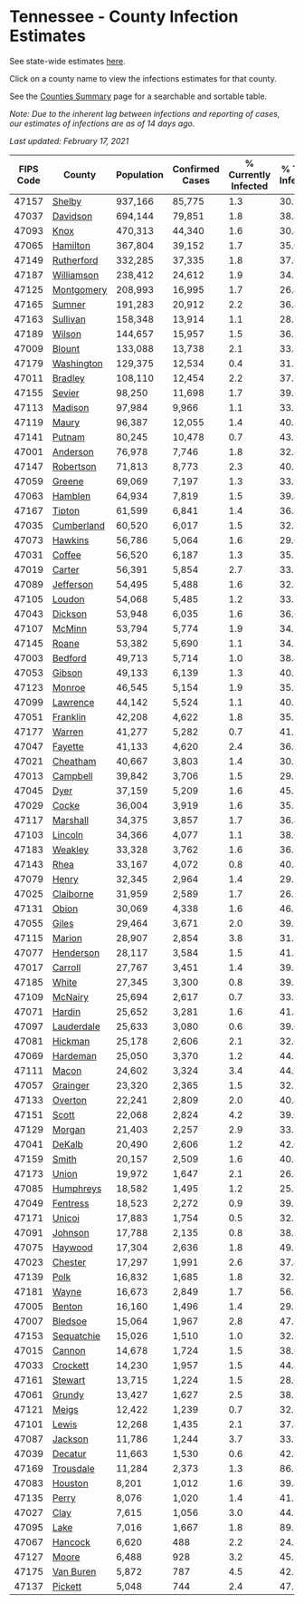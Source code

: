 # Tennessee - County Infection Estimates

See state-wide estimates [here](/infections/us-tn).

Click on a county name to view the infections estimates for that county.

See the [Counties Summary](/infections/summary-counties) page for a searchable and sortable table.

*Note: Due to the inherent lag between infections and reporting of cases, our estimates of infections are as of 14 days ago.*

*Last updated: February 17, 2021*

|   FIPS Code |                   County |   Population |   Confirmed Cases |   % Currently Infected |   % Total Infected |
|-------------|--------------------------|--------------|-------------------|------------------------|--------------------|
|       47157 |         [Shelby](shelby) |      937,166 |            85,775 |                    1.3 |               30.9 |
|       47037 |     [Davidson](davidson) |      694,144 |            79,851 |                    1.8 |               38.8 |
|       47093 |             [Knox](knox) |      470,313 |            44,340 |                    1.6 |               30.4 |
|       47065 |     [Hamilton](hamilton) |      367,804 |            39,152 |                    1.7 |               35.0 |
|       47149 | [Rutherford](rutherford) |      332,285 |            37,335 |                    1.8 |               37.0 |
|       47187 | [Williamson](williamson) |      238,412 |            24,612 |                    1.9 |               34.1 |
|       47125 | [Montgomery](montgomery) |      208,993 |            16,995 |                    1.7 |               26.4 |
|       47165 |         [Sumner](sumner) |      191,283 |            20,912 |                    2.2 |               36.4 |
|       47163 |     [Sullivan](sullivan) |      158,348 |            13,914 |                    1.1 |               28.3 |
|       47189 |         [Wilson](wilson) |      144,657 |            15,957 |                    1.5 |               36.5 |
|       47009 |         [Blount](blount) |      133,088 |            13,738 |                    2.1 |               33.4 |
|       47179 | [Washington](washington) |      129,375 |            12,534 |                    0.4 |               31.9 |
|       47011 |       [Bradley](bradley) |      108,110 |            12,454 |                    2.2 |               37.6 |
|       47155 |         [Sevier](sevier) |       98,250 |            11,698 |                    1.7 |               39.1 |
|       47113 |       [Madison](madison) |       97,984 |             9,966 |                    1.1 |               33.2 |
|       47119 |           [Maury](maury) |       96,387 |            12,055 |                    1.4 |               40.8 |
|       47141 |         [Putnam](putnam) |       80,245 |            10,478 |                    0.7 |               43.7 |
|       47001 |     [Anderson](anderson) |       76,978 |             7,746 |                    1.8 |               32.4 |
|       47147 |   [Robertson](robertson) |       71,813 |             8,773 |                    2.3 |               40.2 |
|       47059 |         [Greene](greene) |       69,069 |             7,197 |                    1.3 |               33.9 |
|       47063 |       [Hamblen](hamblen) |       64,934 |             7,819 |                    1.5 |               39.4 |
|       47167 |         [Tipton](tipton) |       61,599 |             6,841 |                    1.4 |               36.8 |
|       47035 | [Cumberland](cumberland) |       60,520 |             6,017 |                    1.5 |               32.3 |
|       47073 |       [Hawkins](hawkins) |       56,786 |             5,064 |                    1.6 |               29.0 |
|       47031 |         [Coffee](coffee) |       56,520 |             6,187 |                    1.3 |               35.2 |
|       47019 |         [Carter](carter) |       56,391 |             5,854 |                    2.7 |               33.5 |
|       47089 |   [Jefferson](jefferson) |       54,495 |             5,488 |                    1.6 |               32.3 |
|       47105 |         [Loudon](loudon) |       54,068 |             5,485 |                    1.2 |               33.2 |
|       47043 |       [Dickson](dickson) |       53,948 |             6,035 |                    1.6 |               36.6 |
|       47107 |         [McMinn](mcminn) |       53,794 |             5,774 |                    1.9 |               34.7 |
|       47145 |           [Roane](roane) |       53,382 |             5,690 |                    1.1 |               34.5 |
|       47003 |       [Bedford](bedford) |       49,713 |             5,714 |                    1.0 |               38.4 |
|       47053 |         [Gibson](gibson) |       49,133 |             6,139 |                    1.3 |               40.5 |
|       47123 |         [Monroe](monroe) |       46,545 |             5,154 |                    1.9 |               35.9 |
|       47099 |     [Lawrence](lawrence) |       44,142 |             5,524 |                    1.1 |               40.7 |
|       47051 |     [Franklin](franklin) |       42,208 |             4,622 |                    1.8 |               35.5 |
|       47177 |         [Warren](warren) |       41,277 |             5,282 |                    0.7 |               41.7 |
|       47047 |       [Fayette](fayette) |       41,133 |             4,620 |                    2.4 |               36.6 |
|       47021 |     [Cheatham](cheatham) |       40,667 |             3,803 |                    1.4 |               30.9 |
|       47013 |     [Campbell](campbell) |       39,842 |             3,706 |                    1.5 |               29.7 |
|       47045 |             [Dyer](dyer) |       37,159 |             5,209 |                    1.6 |               45.3 |
|       47029 |           [Cocke](cocke) |       36,004 |             3,919 |                    1.6 |               35.2 |
|       47117 |     [Marshall](marshall) |       34,375 |             3,857 |                    1.7 |               36.4 |
|       47103 |       [Lincoln](lincoln) |       34,366 |             4,077 |                    1.1 |               38.6 |
|       47183 |       [Weakley](weakley) |       33,328 |             3,762 |                    1.6 |               36.2 |
|       47143 |             [Rhea](rhea) |       33,167 |             4,072 |                    0.8 |               40.4 |
|       47079 |           [Henry](henry) |       32,345 |             2,964 |                    1.4 |               29.2 |
|       47025 |   [Claiborne](claiborne) |       31,959 |             2,589 |                    1.7 |               26.1 |
|       47131 |           [Obion](obion) |       30,069 |             4,338 |                    1.6 |               46.5 |
|       47055 |           [Giles](giles) |       29,464 |             3,671 |                    2.0 |               39.9 |
|       47115 |         [Marion](marion) |       28,907 |             2,854 |                    3.8 |               31.1 |
|       47077 |   [Henderson](henderson) |       28,117 |             3,584 |                    1.5 |               41.8 |
|       47017 |       [Carroll](carroll) |       27,767 |             3,451 |                    1.4 |               39.8 |
|       47185 |           [White](white) |       27,345 |             3,300 |                    0.8 |               39.1 |
|       47109 |       [McNairy](mcnairy) |       25,694 |             2,617 |                    0.7 |               33.1 |
|       47071 |         [Hardin](hardin) |       25,652 |             3,281 |                    1.6 |               41.4 |
|       47097 | [Lauderdale](lauderdale) |       25,633 |             3,080 |                    0.6 |               39.6 |
|       47081 |       [Hickman](hickman) |       25,178 |             2,606 |                    2.1 |               32.6 |
|       47069 |     [Hardeman](hardeman) |       25,050 |             3,370 |                    1.2 |               44.3 |
|       47111 |           [Macon](macon) |       24,602 |             3,324 |                    3.4 |               44.9 |
|       47057 |     [Grainger](grainger) |       23,320 |             2,365 |                    1.5 |               32.5 |
|       47133 |       [Overton](overton) |       22,241 |             2,809 |                    2.0 |               40.4 |
|       47151 |           [Scott](scott) |       22,068 |             2,824 |                    4.2 |               39.0 |
|       47129 |         [Morgan](morgan) |       21,403 |             2,257 |                    2.9 |               33.5 |
|       47041 |         [DeKalb](dekalb) |       20,490 |             2,606 |                    1.2 |               42.0 |
|       47159 |           [Smith](smith) |       20,157 |             2,509 |                    1.6 |               40.8 |
|       47173 |           [Union](union) |       19,972 |             1,647 |                    2.1 |               26.4 |
|       47085 |   [Humphreys](humphreys) |       18,582 |             1,495 |                    1.2 |               25.9 |
|       47049 |     [Fentress](fentress) |       18,523 |             2,272 |                    0.9 |               39.1 |
|       47171 |         [Unicoi](unicoi) |       17,883 |             1,754 |                    0.5 |               32.1 |
|       47091 |       [Johnson](johnson) |       17,788 |             2,135 |                    0.8 |               38.8 |
|       47075 |       [Haywood](haywood) |       17,304 |             2,636 |                    1.8 |               49.7 |
|       47023 |       [Chester](chester) |       17,297 |             1,991 |                    2.6 |               37.4 |
|       47139 |             [Polk](polk) |       16,832 |             1,685 |                    1.8 |               32.1 |
|       47181 |           [Wayne](wayne) |       16,673 |             2,849 |                    1.7 |               56.1 |
|       47005 |         [Benton](benton) |       16,160 |             1,496 |                    1.4 |               29.2 |
|       47007 |       [Bledsoe](bledsoe) |       15,064 |             1,967 |                    2.8 |               47.6 |
|       47153 | [Sequatchie](sequatchie) |       15,026 |             1,510 |                    1.0 |               32.5 |
|       47015 |         [Cannon](cannon) |       14,678 |             1,724 |                    1.5 |               38.6 |
|       47033 |     [Crockett](crockett) |       14,230 |             1,957 |                    1.5 |               44.4 |
|       47161 |       [Stewart](stewart) |       13,715 |             1,224 |                    1.5 |               28.6 |
|       47061 |         [Grundy](grundy) |       13,427 |             1,627 |                    2.5 |               38.3 |
|       47121 |           [Meigs](meigs) |       12,422 |             1,239 |                    0.7 |               32.8 |
|       47101 |           [Lewis](lewis) |       12,268 |             1,435 |                    2.1 |               37.4 |
|       47087 |       [Jackson](jackson) |       11,786 |             1,244 |                    3.7 |               33.9 |
|       47039 |       [Decatur](decatur) |       11,663 |             1,530 |                    0.6 |               42.8 |
|       47169 |   [Trousdale](trousdale) |       11,284 |             2,373 |                    1.3 |               86.1 |
|       47083 |       [Houston](houston) |        8,201 |             1,012 |                    1.6 |               39.4 |
|       47135 |           [Perry](perry) |        8,076 |             1,020 |                    1.4 |               41.1 |
|       47027 |             [Clay](clay) |        7,615 |             1,056 |                    3.0 |               44.5 |
|       47095 |             [Lake](lake) |        7,016 |             1,667 |                    1.8 |               89.5 |
|       47067 |       [Hancock](hancock) |        6,620 |               488 |                    2.2 |               24.1 |
|       47127 |           [Moore](moore) |        6,488 |               928 |                    3.2 |               45.7 |
|       47175 |   [Van Buren](van-buren) |        5,872 |               787 |                    4.5 |               42.3 |
|       47137 |       [Pickett](pickett) |        5,048 |               744 |                    2.4 |               47.3 |